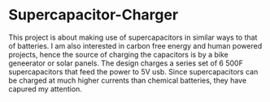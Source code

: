 # Supercapacitor-Charger
This project is about making use of supercapacitors in similar ways to that of batteries.
I am also interested in carbon free energy and human powered projects, hence the source of charging the capacitors is by a bike geneerator or solar panels.
The design charges a series set of 6 500F supercapacitors that feed the power to 5V usb.
Since supercapacitors can be charged at much higher currents than chemical batteries, they have capured my attention.
